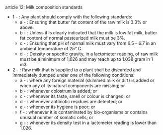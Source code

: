 article 12: Milk composition standards

<ul>
			<li>1 - : Any plant should comply with the following standards:<ul>
						<li>a - : Ensuring that butter fat content of the raw milk is 3.3% or above.<ul>
						</ul></li>						<li>b - : Unless it is clearly indicated that the milk is low fat milk, butter fat content of normal pasteurized milk must be 3%.<ul>
						</ul></li>						<li>c - : Ensuring that pH of normal milk must vary from 6.5 – 6.7 in an ambient temperature of 25° C.<ul>
						</ul></li>						<li>d - : Density or specific gravity, in a lactometer reading, of raw milk must be a minimum of 1.026 and may reach up to 1.038 gram in 1 m3.<ul>
						</ul></li>			</ul></li>			<li>2 - : Raw milk that is supplied to a plant shall be discarded and immediately dumped under one of the following conditions:<ul>
						<li>a - : where any foreign material (skimmed milk or dirt) is added or when any of its natural components are missing; or<ul>
						</ul></li>						<li>b - : whenever colostrum is added; or<ul>
						</ul></li>						<li>c - : whenever its taste, smell or colour is changed; or<ul>
						</ul></li>						<li>d - : whenever antibiotic residues are detected; or<ul>
						</ul></li>						<li>e - : whenever its hygiene is poor; or<ul>
						</ul></li>						<li>f - : whenever it is contaminated by bio-organisms or contains unusual number of somatic cells; or<ul>
						</ul></li>						<li>g - : whenever its density test in a lactometer reading is lower than 1.026.<ul>
						</ul></li>			</ul></li></ul>